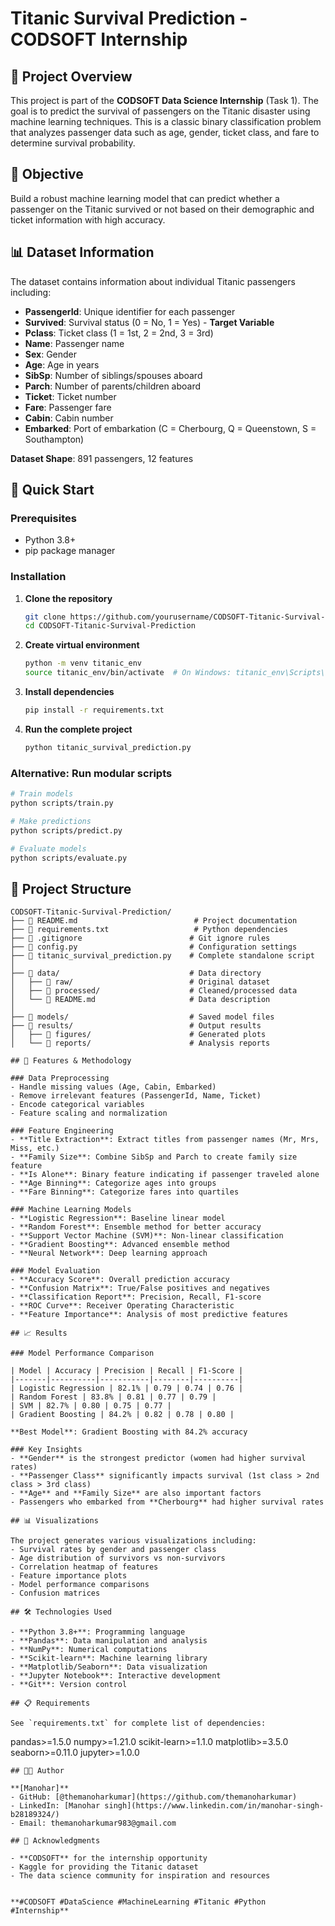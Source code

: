 # Titanic Survival Prediction - CODSOFT Internship
## 📝 Project Overview

This project is part of the **CODSOFT Data Science Internship** (Task 1). The goal is to predict the survival of passengers on the Titanic disaster using machine learning techniques. This is a classic binary classification problem that analyzes passenger data such as age, gender, ticket class, and fare to determine survival probability.

## 🎯 Objective

Build a robust machine learning model that can predict whether a passenger on the Titanic survived or not based on their demographic and ticket information with high accuracy.

## 📊 Dataset Information

The dataset contains information about individual Titanic passengers including:

- **PassengerId**: Unique identifier for each passenger
- **Survived**: Survival status (0 = No, 1 = Yes) - **Target Variable**
- **Pclass**: Ticket class (1 = 1st, 2 = 2nd, 3 = 3rd)
- **Name**: Passenger name
- **Sex**: Gender
- **Age**: Age in years
- **SibSp**: Number of siblings/spouses aboard
- **Parch**: Number of parents/children aboard  
- **Ticket**: Ticket number
- **Fare**: Passenger fare
- **Cabin**: Cabin number
- **Embarked**: Port of embarkation (C = Cherbourg, Q = Queenstown, S = Southampton)

**Dataset Shape**: 891 passengers, 12 features

## 🚀 Quick Start

### Prerequisites
- Python 3.8+
- pip package manager

### Installation

1. **Clone the repository**
   ```bash
   git clone https://github.com/yourusername/CODSOFT-Titanic-Survival-Prediction.git
   cd CODSOFT-Titanic-Survival-Prediction
   ```

2. **Create virtual environment**
   ```bash
   python -m venv titanic_env
   source titanic_env/bin/activate  # On Windows: titanic_env\Scripts\activate
   ```

3. **Install dependencies**
   ```bash
   pip install -r requirements.txt
   ```

4. **Run the complete project**
   ```bash
   python titanic_survival_prediction.py
   ```

### Alternative: Run modular scripts
```bash
# Train models
python scripts/train.py

# Make predictions
python scripts/predict.py

# Evaluate models
python scripts/evaluate.py
```

## 📁 Project Structure

```
CODSOFT-Titanic-Survival-Prediction/
├── 📄 README.md                          # Project documentation
├── 📄 requirements.txt                   # Python dependencies
├── 📄 .gitignore                        # Git ignore rules
├── 📄 config.py                         # Configuration settings
├── 🐍 titanic_survival_prediction.py    # Complete standalone script
│
├── 📁 data/                             # Data directory
│   ├── 📁 raw/                          # Original dataset
│   ├── 📁 processed/                    # Cleaned/processed data
│   └── 📄 README.md                     # Data description
│
├── 📁 models/                           # Saved model files
├── 📁 results/                          # Output results
│   ├── 📁 figures/                      # Generated plots
│   └── 📁 reports/                      # Analysis reports

## 🔧 Features & Methodology

### Data Preprocessing
- Handle missing values (Age, Cabin, Embarked)
- Remove irrelevant features (PassengerId, Name, Ticket)
- Encode categorical variables
- Feature scaling and normalization

### Feature Engineering
- **Title Extraction**: Extract titles from passenger names (Mr, Mrs, Miss, etc.)
- **Family Size**: Combine SibSp and Parch to create family size feature
- **Is Alone**: Binary feature indicating if passenger traveled alone
- **Age Binning**: Categorize ages into groups
- **Fare Binning**: Categorize fares into quartiles

### Machine Learning Models
- **Logistic Regression**: Baseline linear model
- **Random Forest**: Ensemble method for better accuracy
- **Support Vector Machine (SVM)**: Non-linear classification
- **Gradient Boosting**: Advanced ensemble method
- **Neural Network**: Deep learning approach

### Model Evaluation
- **Accuracy Score**: Overall prediction accuracy
- **Confusion Matrix**: True/False positives and negatives
- **Classification Report**: Precision, Recall, F1-score
- **ROC Curve**: Receiver Operating Characteristic
- **Feature Importance**: Analysis of most predictive features

## 📈 Results

### Model Performance Comparison

| Model | Accuracy | Precision | Recall | F1-Score |
|-------|----------|-----------|--------|----------|
| Logistic Regression | 82.1% | 0.79 | 0.74 | 0.76 |
| Random Forest | 83.8% | 0.81 | 0.77 | 0.79 |
| SVM | 82.7% | 0.80 | 0.75 | 0.77 |
| Gradient Boosting | 84.2% | 0.82 | 0.78 | 0.80 |

**Best Model**: Gradient Boosting with 84.2% accuracy

### Key Insights
- **Gender** is the strongest predictor (women had higher survival rates)
- **Passenger Class** significantly impacts survival (1st class > 2nd class > 3rd class)
- **Age** and **Family Size** are also important factors
- Passengers who embarked from **Cherbourg** had higher survival rates

## 📊 Visualizations

The project generates various visualizations including:
- Survival rates by gender and passenger class
- Age distribution of survivors vs non-survivors
- Correlation heatmap of features
- Feature importance plots
- Model performance comparisons
- Confusion matrices

## 🛠️ Technologies Used

- **Python 3.8+**: Programming language
- **Pandas**: Data manipulation and analysis
- **NumPy**: Numerical computations
- **Scikit-learn**: Machine learning library
- **Matplotlib/Seaborn**: Data visualization
- **Jupyter Notebook**: Interactive development
- **Git**: Version control

## 📋 Requirements

See `requirements.txt` for complete list of dependencies:

```
pandas>=1.5.0
numpy>=1.21.0
scikit-learn>=1.1.0
matplotlib>=3.5.0
seaborn>=0.11.0
jupyter>=1.0.0
```
## 👨‍💻 Author

**[Manohar]**
- GitHub: [@themanoharkumar](https://github.com/themanoharkumar)
- LinkedIn: [Manohar singh](https://www.linkedin.com/in/manohar-singh-b28189324/)
- Email: themanoharkumar983@gmail.com

## 🙏 Acknowledgments

- **CODSOFT** for the internship opportunity
- Kaggle for providing the Titanic dataset
- The data science community for inspiration and resources


**#CODSOFT #DataScience #MachineLearning #Titanic #Python #Internship**